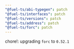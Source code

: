 ```yaml
---
"@fuel-ts/abi-typegen": patch
"@fuel-ts/interfaces": patch
"@fuel-ts/versions": patch
"@fuel-ts/address": patch
"@fuel-ts/forc": patch
---
```


chore!: upgrading `forc` to `0.52.1`
